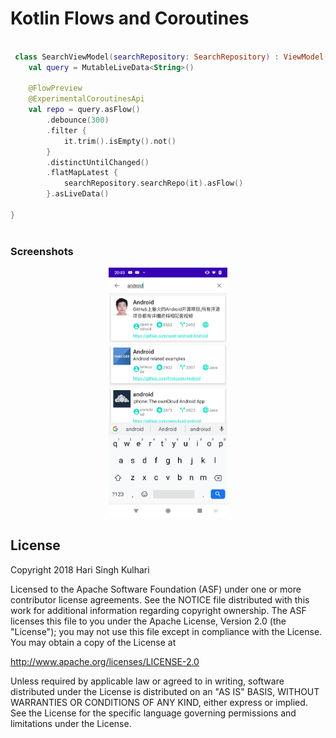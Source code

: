 Kotlin Flows and Coroutines
==============================================

```kotlin
   
 class SearchViewModel(searchRepository: SearchRepository) : ViewModel() {
    val query = MutableLiveData<String>()

    @FlowPreview
    @ExperimentalCoroutinesApi
    val repo = query.asFlow()
        .debounce(300)
        .filter {
            it.trim().isEmpty().not()
        }
        .distinctUntilChanged()
        .flatMapLatest {
            searchRepository.searchRepo(it).asFlow()
        }.asLiveData()

}
    
```

### Screenshots
<p align="center">
<img src="art/device-2019-11-28-173356.png" height="400" alt="Screenshot" gravity="center"/> 
</p>


License
-------

Copyright 2018 Hari Singh Kulhari

Licensed to the Apache Software Foundation (ASF) under one or more contributor
license agreements.  See the NOTICE file distributed with this work for
additional information regarding copyright ownership.  The ASF licenses this
file to you under the Apache License, Version 2.0 (the "License"); you may not
use this file except in compliance with the License.  You may obtain a copy of
the License at

http://www.apache.org/licenses/LICENSE-2.0

Unless required by applicable law or agreed to in writing, software
distributed under the License is distributed on an "AS IS" BASIS, WITHOUT
WARRANTIES OR CONDITIONS OF ANY KIND, either express or implied.  See the
License for the specific language governing permissions and limitations under
the License.
